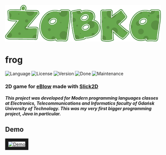 ![Logo][logo-url]

# frog

![Language][language-url] ![License][license-url] ![Version][version-url] ![Done][done-url] ![Maintenance][maintenance-url]

### 2D game for [eBlow](http://www.domestic.gda.pl/?p=136&lang=en) made with [Slick2D](http://slick.ninjacave.com/)

##### This project was developed for *Modern programming languages* classes at Electronics, Telecommunications and Informatics faculty of Gdańsk University of Technology. This was my very first bigger programming project, Java in particular.

## Demo

<a href="http://www.youtube.com/watch?feature=player_embedded&v=iSNy487gvv0" target="_blank">
    <img src="http://img.youtube.com/vi/iSNy487gvv0/0.jpg" alt="Demo" width="300" height="240" border="10" />
</a>

[logo-url]: images/logo.png "Logo"
[language-url]: https://img.shields.io/badge/language-Java-lightgrey.svg?style=flat "Language"
[license-url]: https://img.shields.io/badge/license-Apache%202-blue.svg?style=flat "License"
[version-url]: https://img.shields.io/badge/version-1.0.0-brightgreen.svg?style=flat "Version"
[done-url]: https://img.shields.io/badge/done-12.2014-yellow.svg?style=flat "Done"
[maintenance-url]: https://img.shields.io/maintenance/no/2014.svg?style=flat "Maintenance"
